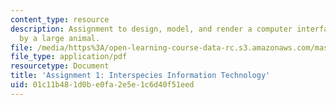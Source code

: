 ```yaml
---
content_type: resource
description: Assignment to design, model, and render a computer interface, usable
  by a large animal.
file: /media/https%3A/open-learning-course-data-rc.s3.amazonaws.com/mas-863-how-to-make-almost-anything-fall-2002/01c11b481d0be0fa2e5e1c6d40f51eed_assignment1.pdf
file_type: application/pdf
resourcetype: Document
title: 'Assignment 1: Interspecies Information Technology'
uid: 01c11b48-1d0b-e0fa-2e5e-1c6d40f51eed
---
```

